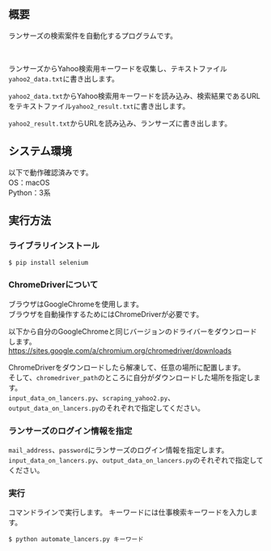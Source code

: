 ## 概要
ランサーズの検索案件を自動化するプログラムです。

<br>

ランサーズからYahoo検索用キーワードを収集し、テキストファイル`yahoo2_data.txt`に書き出します。

`yahoo2_data.txt`からYahoo検索用キーワードを読み込み、検索結果であるURLをテキストファイル`yahoo2_result.txt`に書き出します。

`yahoo2_result.txt`からURLを読み込み、ランサーズに書き出します。



## システム環境
以下で動作確認済みです。  
OS：macOS  
Python：3系



## 実行方法
### ライブラリインストール
```
$ pip install selenium
```


### ChromeDriverについて
ブラウザはGoogleChromeを使用します。  
ブラウザを自動操作するためにはChromeDriverが必要です。

以下から自分のGoogleChromeと同じバージョンのドライバーをダウンロードします。  
https://sites.google.com/a/chromium.org/chromedriver/downloads

ChromeDriverをダウンロードしたら解凍して、任意の場所に配置します。  
そして、`chromedriver_path`のところに自分がダウンロードした場所を指定します。  
`input_data_on_lancers.py`、`scraping_yahoo2.py`、`output_data_on_lancers.py`のそれぞれで指定してください。


### ランサーズのログイン情報を指定
`mail_address`、`password`にランサーズのログイン情報を指定します。  
`input_data_on_lancers.py`、`output_data_on_lancers.py`のそれぞれで指定してください。


### 実行
コマンドラインで実行します。
キーワードには仕事検索キーワードを入力します。
```
$ python automate_lancers.py キーワード
```
